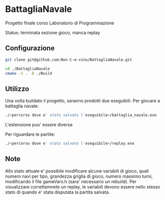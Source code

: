 # BattagliaNavale
Progetto finale corso Laboratorio di Programmazione

Status: terminata sezione gioco, manca replay

## Configurazione

```bash
git clone git@github.com:Non-C-e-vino/BattagliaNavale.git
```
```bash
cd ./BattagliaNavale
cmake -S . -B ./Build
```

## Utilizzo
Una volta buildato il progetto, saranno prodotti due eseguibili. Per giocare a battaglia navale:
```bash
./<percorso dove e' stato salvato l'eseguibile>/battaglia_navale.exe
```
L'estensione puo' essere diversa

Per riguardare le partite:
```bash
./<percorso dove e' stato salvato l'eseguibile>/replay.exe
```
## Note
Allo stato attuale e' possibile modificare alcune variabili di gioco, quali numero navi per tipo, grandezza griglia di gioco, numero massimo turni, modificando il file gameVars.h (sara' necessario un rebuild). Per visualizzare correttamnete un replay, le variabili devono essere nello stesso stato di quando e' stata disputata la partita salvata.
